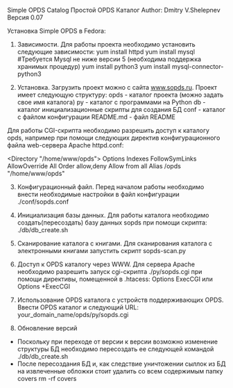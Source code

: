 Simple OPDS Catalog
Простой OPDS Каталог
Author: Dmitry V.Shelepnev
Версия 0.07

Установка Simple OPDS в Fedora:

1. Зависимости.
Для работы проекта необходимо установить следующие зависимости:
yum install httpd
yum install mysql
#Требуется Mysql не ниже версии 5 (необходима поддержка хранимых процедур)
yum install python3
yum install mysql-connector-python3

2. Установка.
Загрузить проект можно с сайта www.sopds.ru. 
Проект имеет следующую структуру:
opds				- каталог проекта (можно задать свое имя каталога)
	py			- каталог с программами на Python
	db			- каталог инициализационные скрипты для создания БД
	conf			- каталог с файлом конфигурации
	README.md		- файл README

Для работы CGI-скрипта необходимо разрешить доступ к каталогу opds, например при помощи следующих директив конфигурационного файла web-сервера Apache httpd.conf:

<Directory "/home/www/opds">
        Options Indexes FollowSymLinks
        AllowOverride All
        Order allow,deny
        Allow from all
</Directory>
Alias   /opds           "/home/www/opds"

3. Конфигурационный файл.
Перед началом работы необходимо внести необходимые настройки в файл конфигурации ./conf/sopds.conf

4. Инициализация базы данных.
Для работы каталога необходимо создать(пересоздать) базу данных sopds при помощи скрипта:
./db/db_create.sh

5. Сканирование каталога с книгами.
Для сканирования каталога с электронными книгами запустить скрипт sopds-scan.py

6. Доступ к OPDS каталогу через WWW.
Для сервера Apache необходимо разрешить запуск cgi-скрипта ./py/sopds.cgi
при помощи директивы, помещенной в .htacess:
  Options ExecCGI
или
  Options +ExecCGI

7. Использование OPDS каталога с устройств поддерживающих OPDS.
Ввести OPDS каталог и следующий URL: your_domain_name/opds/py/sopds.cgi

8. Обновление версий
- Поскольку при переходе от версии к версии возможно изменение структуры БД необходимо пересоздать ее следующей командой
  ./db/db_create.sh
- После пересоздания БД и, как следствие уничтожении сыллок из БД на извлеченные обложки стоит удалить со всем содержимым
  папку covers
  rm -rf covers

